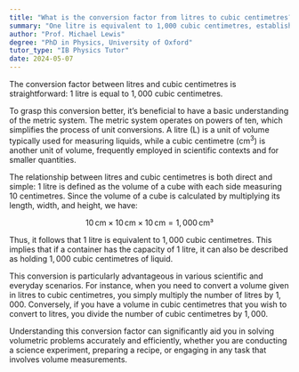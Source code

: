 ```yaml
---
title: "What is the conversion factor from litres to cubic centimetres?"
summary: "One litre is equivalent to 1,000 cubic centimetres, establishing the conversion factor between these two volume measurements."
author: "Prof. Michael Lewis"
degree: "PhD in Physics, University of Oxford"
tutor_type: "IB Physics Tutor"
date: 2024-05-07
---
```


The conversion factor between litres and cubic centimetres is straightforward: 1 litre is equal to $1,000$ cubic centimetres.

To grasp this conversion better, it’s beneficial to have a basic understanding of the metric system. The metric system operates on powers of ten, which simplifies the process of unit conversions. A litre (L) is a unit of volume typically used for measuring liquids, while a cubic centimetre ($\text{cm}^{3}$) is another unit of volume, frequently employed in scientific contexts and for smaller quantities.

The relationship between litres and cubic centimetres is both direct and simple: 1 litre is defined as the volume of a cube with each side measuring $10$ centimetres. Since the volume of a cube is calculated by multiplying its length, width, and height, we have:

$$ 
10 \, \text{cm} \times 10 \, \text{cm} \times 10 \, \text{cm} = 1,000 \, \text{cm}³ 
$$

Thus, it follows that $1$ litre is equivalent to $1,000$ cubic centimetres. This implies that if a container has the capacity of $1$ litre, it can also be described as holding $1,000$ cubic centimetres of liquid.

This conversion is particularly advantageous in various scientific and everyday scenarios. For instance, when you need to convert a volume given in litres to cubic centimetres, you simply multiply the number of litres by $1,000$. Conversely, if you have a volume in cubic centimetres that you wish to convert to litres, you divide the number of cubic centimetres by $1,000$.

Understanding this conversion factor can significantly aid you in solving volumetric problems accurately and efficiently, whether you are conducting a science experiment, preparing a recipe, or engaging in any task that involves volume measurements.
    